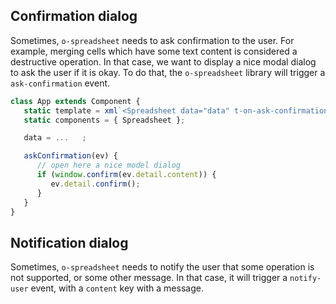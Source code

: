 ## Confirmation dialog

Sometimes, `o-spreadsheet` needs to ask confirmation to the user. For example, merging cells which have some text content is considered   a destructive operation. In that case, we want to display a nice modal dialog to ask the user if it is okay. 
To do that, the `o-spreadsheet` library will trigger a `ask-confirmation` event.

```javascript
class App extends Component {
   static template = xml`<Spreadsheet data="data" t-on-ask-confirmation="askConfirmation"/>`;
   static components = { Spreadsheet };

   data = ...   ;

   askConfirmation(ev) {
      // open here a nice model dialog
      if (window.confirm(ev.detail.content)) {
         ev.detail.confirm();
      }
   }
}
```

## Notification dialog
Sometimes, `o-spreadsheet` needs to notify the user that   some operation is not supported, or some other message. In that case, it will   trigger a `notify-user` event, with a `content` key with a message.

